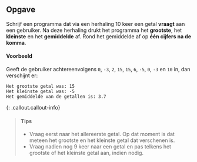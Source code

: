 ## Opgave
Schrijf een programma dat via een herhaling 10 keer een getal **vraagt** aan een gebruiker. 
Na deze herhaling drukt het programma het **grootste**, het **kleinste** en het **gemiddelde** af. Rond het gemiddelde af op **één cijfers na de komma**.

#### Voorbeeld
Geeft de gebruiker achtereenvolgens `0`, `-3`, `2`, `15`, `15`, `6`, `-5`, `0`, `-3` en `10` in, dan verschijnt er:
```
Het grootste getal was: 15
Het kleinste getal was: -5
Het gemiddelde van de getallen is: 3.7
```

{: .callout.callout-info}
>#### Tips
> 
> - Vraag eerst naar het allereerste getal. Op dat moment is dat meteen het grootste en het kleinste getal dat verschenen is.
> - Vraag nadien nog 9 keer naar een getal en pas telkens het grootste of het kleinste getal aan, indien nodig.
